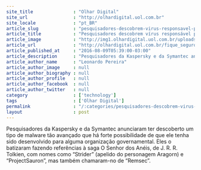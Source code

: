 ```yaml
---
site_title               : "Olhar Digital"
site_url                 : "http://olhardigital.uol.com.br"
site_locale              : "pt_BR"
article_slug             : "pesquisadores-descobrem-virus-responsavel-por-esquema-de-espionagem-global"
article_title            : "Pesquisadores descobrem vírus responsável por esquema de espionagem global"
article_image            : "http://img1.olhardigital.uol.com.br/uploads/acervo_imagens/2016/08/20160809055047_660_420.jpg"
article_url              : "http://olhardigital.uol.com.br/fique_seguro/noticia/pesquisadores-descobrem-virus-responsavel-por-esquema-de-espionagem-global/61030"
article_published_at     : "2016-08-09T05:39:00-03:00"
article_description      : "Pesquisadores da Kaspersky e da Symantec anunciaram ter descoberto um tipo de malware tão avançado que há forte possibilidade de que ele tenha sido desenvolvido para alguma organização governamental. Eles o batizaram fazendo referências à saga O Senhor dos Anéis, de J. R. R. Tolkien, com nomes como “Strider” (apelido do personagem Aragorn) e “ProjectSauron”, mas também chamaram-no de “Remsec”."
article_author_name      : "Leonardo Pereira"
article_author_image     : null
article_author_biography : null
article_author_profile   : null
article_author_facebook  : null
article_author_twitter   : null
category                 : ['technology']
tags                     : ['Olhar Digital']
permalink                : "/:categories/pesquisadores-descobrem-virus-responsavel-por-esquema-de-espionagem-global/"
layout                   : post
---
```


Pesquisadores da Kaspersky e da Symantec anunciaram ter descoberto um tipo de malware tão avançado que há forte possibilidade de que ele tenha sido desenvolvido para alguma organização governamental. Eles o batizaram fazendo referências à saga O Senhor dos Anéis, de J. R. R. Tolkien, com nomes como “Strider” (apelido do personagem Aragorn) e “ProjectSauron”, mas também chamaram-no de “Remsec”.
